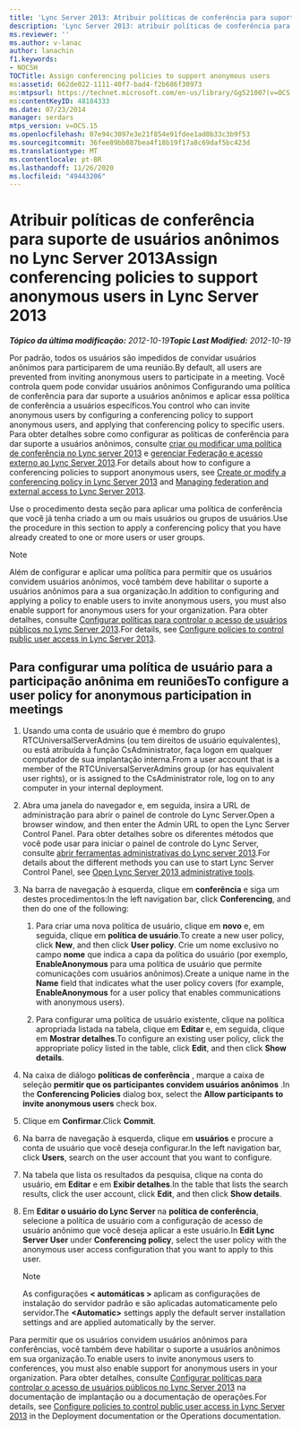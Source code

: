 ```yaml
---
title: 'Lync Server 2013: Atribuir políticas de conferência para suporte de usuários anônimos'
description: 'Lync Server 2013: atribuir políticas de conferência para dar suporte a usuários anônimos.'
ms.reviewer: ''
ms.author: v-lanac
author: lanachin
f1.keywords:
- NOCSH
TOCTitle: Assign conferencing policies to support anonymous users
ms:assetid: 662de022-1111-40f7-bad4-f2b686f30973
ms:mtpsurl: https://technet.microsoft.com/en-us/library/Gg521007(v=OCS.15)
ms:contentKeyID: 48184333
ms.date: 07/23/2014
manager: serdars
mtps_version: v=OCS.15
ms.openlocfilehash: 07e94c3097e3e21f854e91fdee1ad0b33c3b9f53
ms.sourcegitcommit: 36fee89bb887bea4f18b19f17a8c69daf5bc423d
ms.translationtype: MT
ms.contentlocale: pt-BR
ms.lasthandoff: 11/26/2020
ms.locfileid: "49443206"
---
```

# <a name="assign-conferencing-policies-to-support-anonymous-users-in-lync-server-2013"></a><span data-ttu-id="377fe-103">Atribuir políticas de conferência para suporte de usuários anônimos no Lync Server 2013</span><span class="sxs-lookup"><span data-stu-id="377fe-103">Assign conferencing policies to support anonymous users in Lync Server 2013</span></span>

<div data-xmlns="http://www.w3.org/1999/xhtml">

<div class="topic" data-xmlns="http://www.w3.org/1999/xhtml" data-msxsl="urn:schemas-microsoft-com:xslt" data-cs="https://msdn.microsoft.com/">

<div data-asp="https://msdn2.microsoft.com/asp">



</div>

<div id="mainSection">

<div id="mainBody"><span data-ttu-id="377fe-104">

<span> </span></span><span class="sxs-lookup"><span data-stu-id="377fe-104">

<span> </span></span></span>

<span data-ttu-id="377fe-105">_**Tópico da última modificação:** 2012-10-19_</span><span class="sxs-lookup"><span data-stu-id="377fe-105">_**Topic Last Modified:** 2012-10-19_</span></span>

<span data-ttu-id="377fe-106">Por padrão, todos os usuários são impedidos de convidar usuários anônimos para participarem de uma reunião.</span><span class="sxs-lookup"><span data-stu-id="377fe-106">By default, all users are prevented from inviting anonymous users to participate in a meeting.</span></span> <span data-ttu-id="377fe-107">Você controla quem pode convidar usuários anônimos Configurando uma política de conferência para dar suporte a usuários anônimos e aplicar essa política de conferência a usuários específicos.</span><span class="sxs-lookup"><span data-stu-id="377fe-107">You control who can invite anonymous users by configuring a conferencing policy to support anonymous users, and applying that conferencing policy to specific users.</span></span> <span data-ttu-id="377fe-108">Para obter detalhes sobre como configurar as políticas de conferência para dar suporte a usuários anônimos, consulte [criar ou modificar uma política de conferência no Lync server 2013](lync-server-2013-create-or-modify-a-conferencing-policy.md) e [gerenciar Federação e acesso externo ao Lync Server 2013](lync-server-2013-managing-federation-and-external-access-to-lync-server-2013.md).</span><span class="sxs-lookup"><span data-stu-id="377fe-108">For details about how to configure a conferencing policies to support anonymous users, see [Create or modify a conferencing policy in Lync Server 2013](lync-server-2013-create-or-modify-a-conferencing-policy.md) and [Managing federation and external access to Lync Server 2013](lync-server-2013-managing-federation-and-external-access-to-lync-server-2013.md).</span></span>

<span data-ttu-id="377fe-109">Use o procedimento desta seção para aplicar uma política de conferência que você já tenha criado a um ou mais usuários ou grupos de usuários.</span><span class="sxs-lookup"><span data-stu-id="377fe-109">Use the procedure in this section to apply a conferencing policy that you have already created to one or more users or user groups.</span></span>

<div>


> [!NOTE]  
> <span data-ttu-id="377fe-110">Além de configurar e aplicar uma política para permitir que os usuários convidem usuários anônimos, você também deve habilitar o suporte a usuários anônimos para a sua organização.</span><span class="sxs-lookup"><span data-stu-id="377fe-110">In addition to configuring and applying a policy to enable users to invite anonymous users, you must also enable support for anonymous users for your organization.</span></span> <span data-ttu-id="377fe-111">Para obter detalhes, consulte <A href="lync-server-2013-configure-policies-to-control-public-user-access.md">Configurar políticas para controlar o acesso de usuários públicos no Lync Server 2013</A>.</span><span class="sxs-lookup"><span data-stu-id="377fe-111">For details, see <A href="lync-server-2013-configure-policies-to-control-public-user-access.md">Configure policies to control public user access in Lync Server 2013</A>.</span></span>



</div>

<div>

## <a name="to-configure-a-user-policy-for-anonymous-participation-in-meetings"></a><span data-ttu-id="377fe-112">Para configurar uma política de usuário para a participação anônima em reuniões</span><span class="sxs-lookup"><span data-stu-id="377fe-112">To configure a user policy for anonymous participation in meetings</span></span>

1.  <span data-ttu-id="377fe-113">Usando uma conta de usuário que é membro do grupo RTCUniversalServerAdmins (ou tem direitos de usuário equivalentes), ou está atribuída à função CsAdministrator, faça logon em qualquer computador de sua implantação interna.</span><span class="sxs-lookup"><span data-stu-id="377fe-113">From a user account that is a member of the RTCUniversalServerAdmins group (or has equivalent user rights), or is assigned to the CsAdministrator role, log on to any computer in your internal deployment.</span></span>

2.  <span data-ttu-id="377fe-114">Abra uma janela do navegador e, em seguida, insira a URL de administração para abrir o painel de controle do Lync Server.</span><span class="sxs-lookup"><span data-stu-id="377fe-114">Open a browser window, and then enter the Admin URL to open the Lync Server Control Panel.</span></span> <span data-ttu-id="377fe-115">Para obter detalhes sobre os diferentes métodos que você pode usar para iniciar o painel de controle do Lync Server, consulte [abrir ferramentas administrativas do Lync server 2013](lync-server-2013-open-lync-server-administrative-tools.md).</span><span class="sxs-lookup"><span data-stu-id="377fe-115">For details about the different methods you can use to start Lync Server Control Panel, see [Open Lync Server 2013 administrative tools](lync-server-2013-open-lync-server-administrative-tools.md).</span></span>

3.  <span data-ttu-id="377fe-116">Na barra de navegação à esquerda, clique em **conferência** e siga um destes procedimentos:</span><span class="sxs-lookup"><span data-stu-id="377fe-116">In the left navigation bar, click **Conferencing**, and then do one of the following:</span></span>
    
    1.  <span data-ttu-id="377fe-117">Para criar uma nova política de usuário, clique em **novo** e, em seguida, clique em **política de usuário**.</span><span class="sxs-lookup"><span data-stu-id="377fe-117">To create a new user policy, click **New**, and then click **User policy**.</span></span> <span data-ttu-id="377fe-118">Crie um nome exclusivo no campo **nome** que indica a capa da política do usuário (por exemplo, **EnableAnonymous** para uma política de usuário que permite comunicações com usuários anônimos).</span><span class="sxs-lookup"><span data-stu-id="377fe-118">Create a unique name in the **Name** field that indicates what the user policy covers (for example, **EnableAnonymous** for a user policy that enables communications with anonymous users).</span></span>
    
    2.  <span data-ttu-id="377fe-119">Para configurar uma política de usuário existente, clique na política apropriada listada na tabela, clique em **Editar** e, em seguida, clique em **Mostrar detalhes**.</span><span class="sxs-lookup"><span data-stu-id="377fe-119">To configure an existing user policy, click the appropriate policy listed in the table, click **Edit**, and then click **Show details**.</span></span>

4.  <span data-ttu-id="377fe-120">Na caixa de diálogo **políticas de conferência** , marque a caixa de seleção **permitir que os participantes convidem usuários anônimos** .</span><span class="sxs-lookup"><span data-stu-id="377fe-120">In the **Conferencing Policies** dialog box, select the **Allow participants to invite anonymous users** check box.</span></span>

5.  <span data-ttu-id="377fe-121">Clique em **Confirmar**.</span><span class="sxs-lookup"><span data-stu-id="377fe-121">Click **Commit**.</span></span>

6.  <span data-ttu-id="377fe-122">Na barra de navegação à esquerda, clique em **usuários** e procure a conta de usuário que você deseja configurar.</span><span class="sxs-lookup"><span data-stu-id="377fe-122">In the left navigation bar, click **Users**, search on the user account that you want to configure.</span></span>

7.  <span data-ttu-id="377fe-123">Na tabela que lista os resultados da pesquisa, clique na conta do usuário, em **Editar** e em **Exibir detalhes**.</span><span class="sxs-lookup"><span data-stu-id="377fe-123">In the table that lists the search results, click the user account, click **Edit**, and then click **Show details**.</span></span>

8.  <span data-ttu-id="377fe-124">Em **Editar o usuário do Lync Server** na **política de conferência**, selecione a política de usuário com a configuração de acesso de usuário anônimo que você deseja aplicar a este usuário.</span><span class="sxs-lookup"><span data-stu-id="377fe-124">In **Edit Lync Server User** under **Conferencing policy**, select the user policy with the anonymous user access configuration that you want to apply to this user.</span></span>
    
    <div>
    

    > [!NOTE]  
    > <span data-ttu-id="377fe-125">As configurações <STRONG> &lt; automáticas &gt; </STRONG> aplicam as configurações de instalação do servidor padrão e são aplicadas automaticamente pelo servidor.</span><span class="sxs-lookup"><span data-stu-id="377fe-125">The <STRONG>&lt;Automatic&gt;</STRONG> settings apply the default server installation settings and are applied automatically by the server.</span></span>

    
    </div>

<span data-ttu-id="377fe-126">Para permitir que os usuários convidem usuários anônimos para conferências, você também deve habilitar o suporte a usuários anônimos em sua organização.</span><span class="sxs-lookup"><span data-stu-id="377fe-126">To enable users to invite anonymous users to conferences, you must also enable support for anonymous users in your organization.</span></span> <span data-ttu-id="377fe-127">Para obter detalhes, consulte [Configurar políticas para controlar o acesso de usuários públicos no Lync Server 2013](lync-server-2013-configure-policies-to-control-public-user-access.md) na documentação de implantação ou a documentação de operações.</span><span class="sxs-lookup"><span data-stu-id="377fe-127">For details, see [Configure policies to control public user access in Lync Server 2013](lync-server-2013-configure-policies-to-control-public-user-access.md) in the Deployment documentation or the Operations documentation.</span></span>

<span data-ttu-id="377fe-128"></div>

</div>

<span> </span>

</div>

</div>

</span><span class="sxs-lookup"><span data-stu-id="377fe-128"></div>

</div>

<span> </span>

</div>

</div>

</span></span></div>

